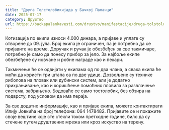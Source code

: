 ```yaml
---
title: "Друга Толстолобикијада у Бачкој Паланци"
date: 2025-07-17
category: Друштво
url: https://backapalankavesti.com/drustvo/manifestacije/druga-tolstolobikijada-u-backoj-palanci1/
---
```


Котизација по екипи износи 4.000 динара, а пријаве и уплате су отворене до 09. јула. Број екипа је ограничен, па је потребно да се пријавите на време. Доручак и ручак је обезбеђен за све такмичаре, потребно је само да понесу прибор за јело. За најбоље екипе обезбеђене су новчане и робне награде као и пехари.

Такмичење ће се одвијати у екипама од по два члана, а свака екипа ће моћи да користи три штапа са по две удице. Дозвољене су технике риболова на пловак или дубински систем, али је додатно прихрањивање, као и коришћење помоћних пловила за развлачење система, забрањено. Бодоваће се само тостолобик, без обзира на подврсту, под условом да има пераја.

За све додатне информације, као и пријаве екипа, можете контактирати Илију Јовкића на број телефона: 064 1478482. Пријавите се и покажите своје вештине које сте стекли током претходне године, било да су стечене путем друштвених мрежа или кроз искуство на терену.
